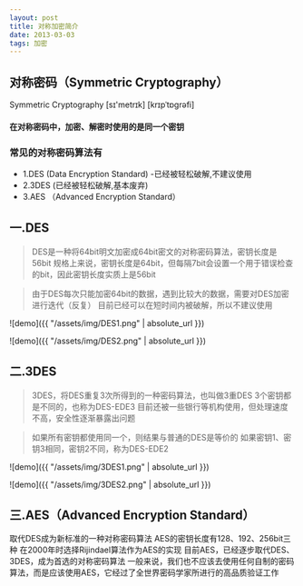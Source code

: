 ```yaml
---
layout: post
title: 对称加密简介
date: 2013-03-03
tags: 加密
---
```

## 对称密码（Symmetric Cryptography）
Symmetric Cryptography [sɪ'metrɪk]  [krɪpˈtɒgrəfi] 


#### 在对称密码中，加密、解密时使用的是同一个密钥

### 常见的对称密码算法有
- 1.DES (Data Encryption Standard) -已经被轻松破解,不建议使用
- 2.3DES (已经被轻松破解,基本废弃)
- 3.AES （Advanced Encryption Standard）


## 一.DES
>DES是一种将64bit明文加密成64bit密文的对称密码算法，密钥长度是56bit
规格上来说，密钥长度是64bit，但每隔7bit会设置一个用于错误检查的bit，因此密钥长度实质上是56bit

>由于DES每次只能加密64bit的数据，遇到比较大的数据，需要对DES加密进行迭代（反复）
目前已经可以在短时间内被破解，所以不建议使用

![demo]({{ "/assets/img/DES1.png" | absolute_url }})

![demo]({{ "/assets/img/DES2.png" | absolute_url }})


## 二.3DES
>3DES，将DES重复3次所得到的一种密码算法，也叫做3重DES
3个密钥都是不同的，也称为DES-EDE3
目前还被一些银行等机构使用，但处理速度不高，安全性逐渐暴露出问题

>如果所有密钥都使用同一个，则结果与普通的DES是等价的
如果密钥1、密钥3相同，密钥2不同，称为DES-EDE2

![demo]({{ "/assets/img/3DES1.png" | absolute_url }})

![demo]({{ "/assets/img/3DES2.png" | absolute_url }})


## 三.AES（Advanced Encryption Standard）

取代DES成为新标准的一种对称密码算法
AES的密钥长度有128、192、256bit三种
在2000年时选择Rijindael算法作为AES的实现
目前AES，已经逐步取代DES、3DES，成为首选的对称密码算法
一般来说，我们也不应该去使用任何自制的密码算法，而是应该使用AES，它经过了全世界密码学家所进行的高品质验证工作
